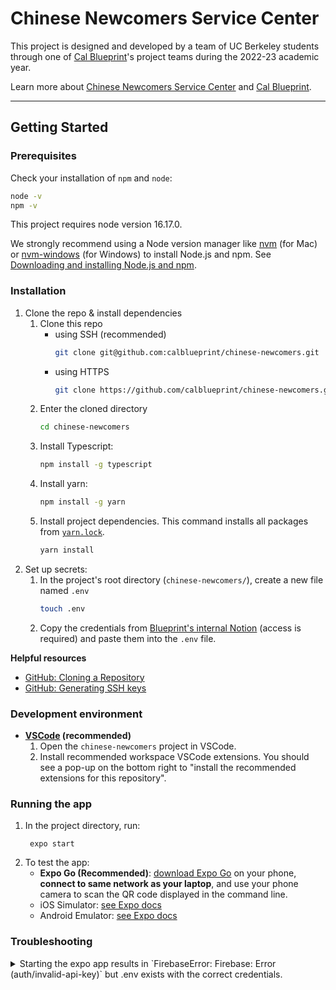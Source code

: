 # Chinese Newcomers Service Center
This project is designed and developed by a team of UC Berkeley students through one of [Cal Blueprint](https://calblueprint.org/)'s project teams during the 2022-23 academic year. 

Learn more about [Chinese Newcomers Service Center](https://chinesenewcomers.org/) and [Cal Blueprint](https://calblueprint.org/).

---
## Getting Started

### Prerequisites

Check your installation of `npm` and `node`:

```sh
node -v
npm -v
```

This project requires node version 16.17.0.

We strongly recommend using a Node version manager like [nvm](https://github.com/nvm-sh/nvm) (for Mac) or [nvm-windows](https://github.com/coreybutler/nvm-windows) (for Windows) to install Node.js and npm. See [Downloading and installing Node.js and npm](https://docs.npmjs.com/downloading-and-installing-node-js-and-npm).

### Installation

1. Clone the repo & install dependencies
   1. Clone this repo
      * using SSH (recommended)
         ```sh
         git clone git@github.com:calblueprint/chinese-newcomers.git
         ```
      * using HTTPS
         ```sh
         git clone https://github.com/calblueprint/chinese-newcomers.git
         ```
   2. Enter the cloned directory
        ```sh
        cd chinese-newcomers
        ```
   3. Install Typescript:
        ```sh
        npm install -g typescript
        ```
   4. Install yarn:
        ```sh
        npm install -g yarn
        ```
   5. Install project dependencies. This command installs all packages from [`yarn.lock`](yarn.lock).
         ```sh
         yarn install
         ```
2. Set up secrets:
   1. In the project's root directory (`chinese-newcomers/`), create a new file named `.env`
        ```sh
        touch .env
        ```
   2. Copy the credentials from [Blueprint's internal Notion](https://www.notion.so/calblueprint/Environment-Variables-2d24bb3a8b8c4b369fa620cbe1c8fe49) (access is required) and paste them into the `.env` file.

**Helpful resources**
* [GitHub: Cloning a Repository](https://docs.github.com/en/repositories/creating-and-managing-repositories/cloning-a-repository#cloning-a-repository)
* [GitHub: Generating SSH keys](https://docs.github.com/en/authentication/connecting-to-github-with-ssh/generating-a-new-ssh-key-and-adding-it-to-the-ssh-agent)
### Development environment

- **[VSCode](https://code.visualstudio.com/) (recommended)**
  1. Open the `chinese-newcomers` project in VSCode.
  2. Install recommended workspace VSCode extensions. You should see a pop-up on the bottom right to "install the recommended extensions for this repository".

### Running the app

1. In the project directory, run:
   ```shell
    expo start
   ```
2. To test the app:
     - **Expo Go (Recommended)**: [download Expo Go](https://docs.expo.dev/get-started/installation/#2-expo-go-app-for-android-and) on your phone, **connect to same network as your laptop**, and use your phone camera to scan the QR code displayed in the command line.
     -  iOS Simulator: [see Expo docs](https://docs.expo.dev/workflow/ios-simulator/)
     -  Android Emulator: [see Expo docs](https://docs.expo.dev/workflow/android-studio-emulator/)


### Troubleshooting
<!-- Add common/known setup issues in toggles here -->
<details>
<summary>Starting the expo app results in `FirebaseError: Firebase: Error (auth/invalid-api-key)` but .env exists with the correct credentials.</summary>

   For whatever reason, sometimes the env variables don't get picked up, but adding the following line to [firebaseApp.ts](src/firebase/firebaseApp.ts) usually fixes it.

   ```js
   console.log(firebaseConfig);
   ```
</details>
